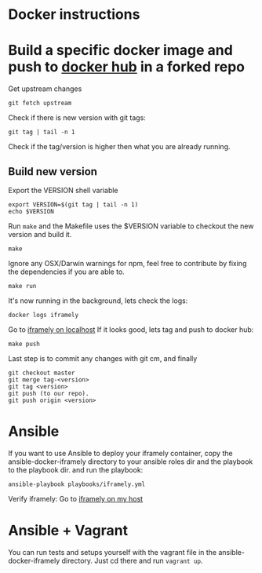 # Docker instructions

# Build a specific docker image and push to [docker hub](https://hub.docker.com) in a forked repo

Get upstream changes

    git fetch upstream

Check if there is new version with git tags:

    git tag | tail -n 1

Check if the tag/version is higher then what you are already running.

## Build new version

Export the VERSION shell variable

    export VERSION=$(git tag | tail -n 1)
    echo $VERSION

Run `make` and the Makefile uses the $VERSION variable to checkout the new version and build it.

    make

Ignore any OSX/Darwin warnings for npm, feel free to contribute by fixing the dependencies if you are able to.

    make run

It's now running in the background, lets check the logs:

    docker logs iframely

Go to [iframely on localhost](http://localhost:8061/debug)
If it looks good, lets tag and push to docker hub:

    make push

Last step is to commit any changes with git cm, and finally

    git checkout master
    git merge tag-<version>
    git tag <version>
    git push (to our repo).
    git push origin <version>

# Ansible

If you want to use Ansible to deploy your iframely container, copy the ansible-docker-iframely directory to your ansible roles dir and the playbook to the playbook dir. and run the playbook:

```
ansible-playbook playbooks/iframely.yml
```

Verify iframely:
Go to [iframely on my host](https://<hostname.example.com>/iframely?uri=https%3A%2F%2Fsoundcloud.com%2Fsysoparna)

# Ansible + Vagrant

You can run tests and setups yourself with the vagrant file in the ansible-docker-iframely directory. Just cd
there and run `vagrant up`.

